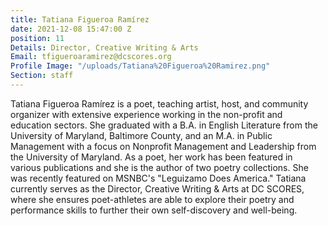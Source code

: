 ```yaml
---
title: Tatiana Figueroa Ramírez
date: 2021-12-08 15:47:00 Z
position: 11
Details: Director, Creative Writing & Arts
Email: tfigueroaramirez@dcscores.org
Profile Image: "/uploads/Tatiana%20Figueroa%20Ramirez.png"
Section: staff
---
```


Tatiana Figueroa Ramírez is a poet, teaching artist, host, and community organizer with extensive experience working in the non-profit and education sectors. She graduated with a B.A. in English Literature from the University of Maryland, Baltimore County, and an M.A. in Public Management with a focus on Nonprofit Management and Leadership from the University of Maryland. As a poet, her work has been featured in various publications and she is the author of two poetry collections. She was recently featured on MSNBC's "Leguizamo Does America." Tatiana currently serves as the Director, Creative Writing & Arts at DC SCORES, where she ensures poet-athletes are able to explore their poetry and performance skills to further their own self-discovery and well-being.